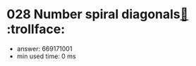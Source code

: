 028 Number spiral diagonals[:link:](http://projecteuler.net/problem=28)  :trollface:
========================

- answer: 669171001 
- min used time: 0 ms

